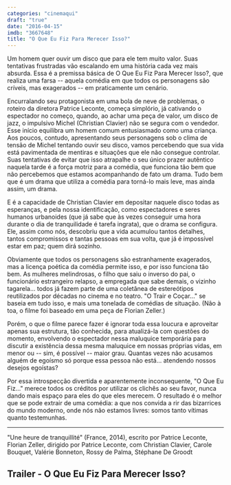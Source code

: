 ```yaml
---
categories: "cinemaqui"
draft: "true"
date: "2016-04-15"
imdb: "3667648"
title: "O Que Eu Fiz Para Merecer Isso?"
---
```

Um homem quer ouvir um disco que para ele tem muito valor. Suas tentativas frustradas vão escalando em uma história cada vez mais absurda. Essa é a premissa básica de O Que Eu Fiz Para Merecer Isso?, que realiza uma farsa -- aquela comédia em que todos os personagens são críveis, mas exagerados -- em praticamente um cenário. 

Encurralando seu protagonista em uma bola de neve de problemas, o roteiro da diretora Patrice Leconte, começa simplório, já cativando o espectador no começo, quando, ao achar uma peça de valor, um disco de jazz, o impulsivo Michel (Christian Clavier) não se segura com o vendedor. Esse início equilibra um homem comum entusiasmado como uma criança. Aos poucos, contudo, apresentando seus personagens sob o clima de tensão de Michel tentando ouvir seu disco, vamos percebendo que sua vida está pavimentada de mentiras e situações que ele não consegue controlar. Suas tentativas de evitar que isso atrapalhe o seu único prazer autêntico naquela tarde é a força motriz para a comédia, que funciona tão bem que não percebemos que estamos acompanhando de fato um drama. Tudo bem que é um drama que utiliza a comédia para torná-lo mais leve, mas ainda assim, um drama.

E é a capacidade de Christian Clavier em depositar naquele disco todas as esperanças, e pela nossa identificação, como espectadores e seres humanos urbanoides (que já sabe que às vezes conseguir uma hora durante o dia de tranquilidade é tarefa ingrata), que o drama se configura. Ele, assim como nós, descobriu que a vida acumulou tantos detalhes, tantos compromissos e tantas pessoas em sua volta, que já é impossível estar em paz; quem dirá sozinho.

Obviamente que todos os personagens são estranhamente exagerados, mas a licença poética da comédia permite isso, e por isso funciona tão bem. As mulheres melindrosas, o filho que saiu o inverso do pai, o funcionário estrangeiro relapso, a empregada que sabe demais, o vizinho tagarela... todos já fazem parte de uma coletânea de estereótipos reutilizados por décadas no cinema e no teatro. "O Trair e Coçar..." se baseia em tudo isso, e mais uma tonelada de comédias de situação. (Não à toa, o filme foi baseado em uma peça de Florian Zeller.)

Porém, o que o filme parece fazer é ignorar toda essa loucura e aproveitar apenas sua estrutura, tão conhecida, para atualizá-la com questões do momento, envolvendo o espectador nessa maluquice temporária para discutir a existência dessa mesma maluquice em nossas próprias vidas, em menor ou -- sim, é possível -- maior grau. Quantas vezes não acusamos alguém de egoísmo só porque essa pessoa não está... atendendo nossos desejos egoístas?

Por essa introspecção divertida e aparentemente inconsequente, "O Que Eu Fiz..." merece todos os créditos por utilizar os clichês ao seu favor, nunca dando mais espaço para eles do que eles merecem. O resultado é o melhor que se pode extrair de uma comédia: a que nos convida a rir das bizarrices do mundo moderno, onde nós não estamos livres: somos tanto vítimas quanto testemunhas.

<hr>"Une heure de tranquillité" (France, 2014), escrito por Patrice Leconte, Florian Zeller, dirigido por Patrice Leconte, com Christian Clavier, Carole Bouquet, Valérie Bonneton, Rossy de Palma, Stéphane De Groodt

<h2>Trailer - O Que Eu Fiz Para Merecer Isso?<h2>
